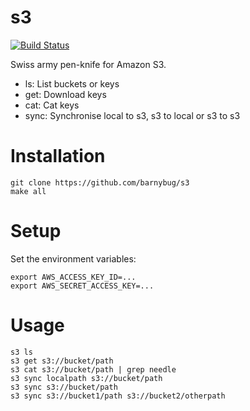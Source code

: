 # s3

[![Build Status](https://secure.travis-ci.org/barnybug/s3.png)](http://travis-ci.org/barnybug/s3)

Swiss army pen-knife for Amazon S3.

- ls: List buckets or keys
- get: Download keys
- cat: Cat keys
- sync: Synchronise local to s3, s3 to local or s3 to s3

# Installation

    git clone https://github.com/barnybug/s3
    make all

# Setup

Set the environment variables:

    export AWS_ACCESS_KEY_ID=...
    export AWS_SECRET_ACCESS_KEY=...

# Usage

    s3 ls
    s3 get s3://bucket/path
    s3 cat s3://bucket/path | grep needle
    s3 sync localpath s3://bucket/path
    s3 sync s3://bucket/path
    s3 sync s3://bucket1/path s3://bucket2/otherpath

